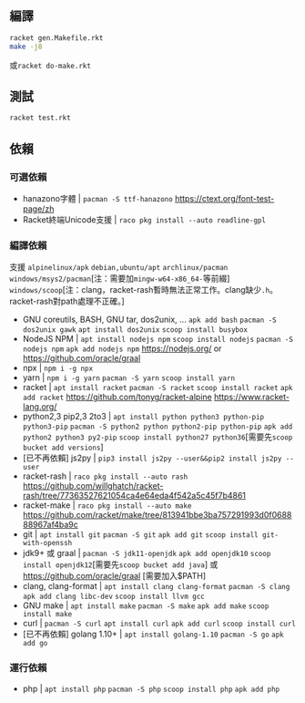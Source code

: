 ## 編譯

```bash
racket gen.Makefile.rkt
make -j8
```
或`racket do-make.rkt`

## 測試
```bash
racket test.rkt
```

## 依賴

### 可選依賴

* hanazono字體 | `pacman -S ttf-hanazono` https://ctext.org/font-test-page/zh
* Racket終端Unicode支援 | `raco pkg install --auto readline-gpl`

### 編譯依賴

支援 `alpinelinux/apk` `debian,ubuntu/apt` `archlinux/pacman` `windows/msys2/pacman`[注：需要加`mingw-w64-x86_64-`等前綴] `windows/scoop`[注：clang，racket-rash暫時無法正常工作。clang缺少`.h`。racket-rash對path處理不正確。]

* GNU coreutils, BASH, GNU tar, dos2unix, ... `apk add bash` `pacman -S dos2unix gawk` `apt install dos2unix` `scoop install busybox`
* NodeJS NPM | `apt install nodejs npm` `scoop install nodejs` `pacman -S nodejs npm` `apk add nodejs npm` https://nodejs.org/ or https://github.com/oracle/graal
* npx | `npm i -g npx`
* yarn | `npm i -g yarn` `pacman -S yarn` `scoop install yarn`
* racket | `apt install racket` `pacman -S racket` `scoop install racket` `apk add racket` https://github.com/tonyg/racket-alpine https://www.racket-lang.org/
* python2,3 pip2,3 2to3 | `apt install python python3 python-pip python3-pip` `pacman -S python2 python python2-pip python-pip` `apk add python2 python3 py2-pip` `scoop install python27 python36`[需要先`scoop bucket add versions`]
* [已不再依賴] js2py | `pip3 install js2py --user&&pip2 install js2py --user`
* racket-rash | `raco pkg install --auto rash` https://github.com/willghatch/racket-rash/tree/77363527621054ca4e64eda4f542a5c45f7b4861
* racket-make | `raco pkg install --auto make` https://github.com/racket/make/tree/813941bbe3ba757291993d0f068888967af4ba9c
* git | `apt install git` `pacman -S git` `apk add git` `scoop install git-with-openssh`
* jdk9+ 或 graal | `pacman -S jdk11-openjdk` `apk add openjdk10` `scoop install openjdk12`[需要先`scoop bucket add java`] 或 https://github.com/oracle/graal [需要加入$PATH]
* clang, clang-format | `apt install clang clang-format` `pacman -S clang` `apk add clang libc-dev` `scoop install llvm gcc`
* GNU make | `apt install make` `pacman -S make` `apk add make` `scoop install make`
* curl | `pacman -S curl` `apt install curl` `apk add curl` `scoop install curl`
* [已不再依賴] golang 1.10+ | `apt install golang-1.10` `pacman -S go` `apk add go`

### 運行依賴

* php | `apt install php` `pacman -S php` `scoop install php` `apk add php`

